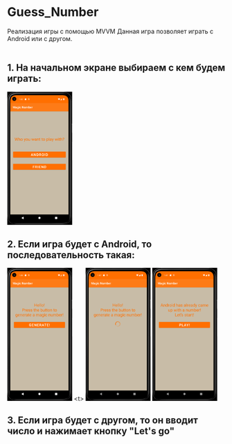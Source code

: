 # Guess_Number
Реализация игры с помощью MVVM
Данная игра позволяет играть с Android или с другом.
<br/>
<br/>
## 1. На начальном экране выбираем с кем будем играть:<br/>
<img src="https://github.com/UgolnikovaNatalya/Guess_Number/blob/master/ScreenShots/1start.png" width ="150"><br/>
## 2. Если игра будет с Android, то последовательность такая:<br/>
<img src="https://github.com/UgolnikovaNatalya/Guess_Number/blob/master/ScreenShots/2andr_game.png" width ="150"> <t\> <img src="https://github.com/UgolnikovaNatalya/Guess_Number/blob/master/ScreenShots/21gen_andr_num.png" width ="150"> <img src="https://github.com/UgolnikovaNatalya/Guess_Number/blob/master/ScreenShots/22start_game_andr.png" width ="150">
## 3. Если игра будет с другом, то он вводит число и нажимает кнопку "Let's go"<br/>

